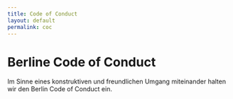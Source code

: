 ```yaml
---
title: Code of Conduct
layout: default
permalink: coc
---
```


# Berline Code of Conduct

Im Sinne eines konstruktiven und freundlichen Umgang miteinander halten wir den Berlin Code of Conduct ein.

